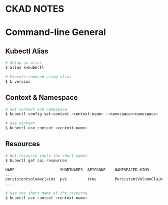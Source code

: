 CKAD NOTES
==========

# Command-line General

## Kubectl Alias
```bash
# Setup an alias
$ alias k=kubectl

# Execute command using alias
$ k version
```

## Context & Namespace
```bash
# Set context and namespace
$ kubectl config set-context <context-name> --namespace=<namespace>

# Use context
$ kubectl use context <context-name>
```

## Resources
```bash
# Get resource (note the short name)
$ kubectl get api-resources

NAME                    SHORTNAMES  APIGROUP    NAMESPACED KIND
...
persistentvolumeclaims  pvc         true        PersistentVolumeClaim
...

# Use the short name of the resource
$ kubectl use context <context-name>
```